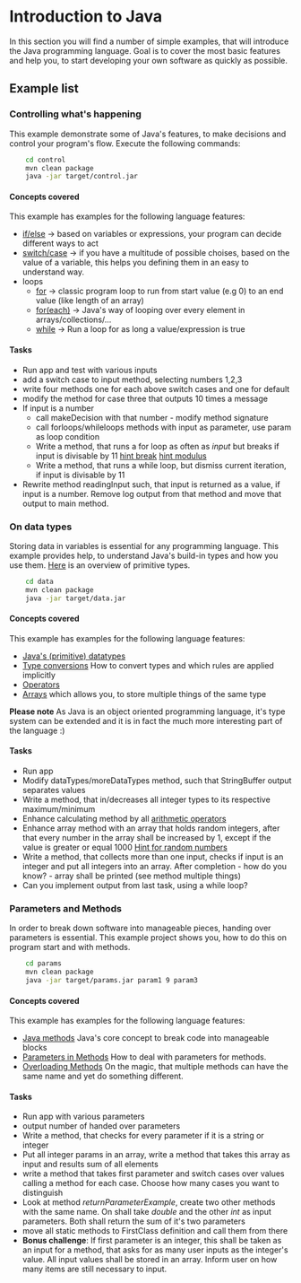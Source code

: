 # Introduction to Java

In this section you will find a number of simple examples, that will introduce the Java programming language. Goal is to cover the most basic features and help you, to start developing your own software as quickly as possible.

## Example list

### Controlling what's happening
This example demonstrate some of Java's features, to make decisions and control your program's flow. Execute the following commands:
```bash
    cd control
    mvn clean package
    java -jar target/control.jar
```

#### Concepts covered
This example has examples for the following language features:
* [if/else](https://www.w3schools.com/java/java_conditions.asp) -> based on variables or expressions, your program can decide different ways to act
* [switch/case](https://www.w3schools.com/java/java_switch.asp) -> if you have a multitude of possible choises, based on the value of a variable, this helps you defining them in an easy to understand way.
* loops
  * [for](https://www.w3schools.com/java/java_for_loop.asp) -> classic program loop to run from start value (e.g 0) to an end value (like length of an array)
  * [for(each)](https://www.w3schools.com/java/java_foreach_loop.asp) -> Java's way of looping over every element in arrays/collections/...
  * [while](https://www.w3schools.com/java/java_while_loop.asp) -> Run a loop for as long a value/expression is true

#### Tasks
 * Run app and test with various inputs
 * add a switch case to input method, selecting numbers 1,2,3
 * write four methods one for each above switch cases and one for default
 * modify the method for case three that outputs 10 times a message
 * If input is a number
    * call makeDecision with that number - modify method signature
    * call forloops/whileloops methods with input as parameter, use param as loop condition
    * Write a method, that runs a for loop as often as _input_ but breaks if input is divisable by 11 [hint break](https://www.w3schools.com/java/java_break.asp) [hint modulus](https://www.w3schools.com/java/java_operators.asp)
    * Write a method, that runs a while loop, but dismiss current iteration, if input is divisable by 11
* Rewrite method readingInput such, that input is returned as a value, if input is a number. Remove log output from that method and move that output to main method.

### On data types
Storing data in variables is essential for any programming language. This example provides help, to understand Java's build-in types and how you use them. [Here](https://www.w3schools.com/java/java_data_types.asp) is an overview of primitive types.
```bash
    cd data
    mvn clean package
    java -jar target/data.jar
```
#### Concepts covered
This example has examples for the following language features:
* [Java's (primitive) datatypes](https://www.w3schools.com/java/java_data_types.asp)
* [Type conversions](https://www.w3schools.com/java/java_type_casting.asp) How to convert types and which rules are applied implicitly
* [Operators](https://www.w3schools.com/java/java_operators.asp) 
* [Arrays](https://www.w3schools.com/java/java_arrays.asp) which allows you, to store multiple things of the same type

__Please note__ As Java is an object oriented programming language, it's type system can be extended and it is in fact the much more interesting part of the language :)

#### Tasks
 * Run app
 * Modify dataTypes/moreDataTypes method, such that StringBuffer output separates values
 * Write a method, that in/decreases all integer types to its respective maximum/minimum
 * Enhance calculating method by all [arithmetic operators](https://www.w3schools.com/java/java_operators.asp)
 * Enhance array method with an array that holds random integers, after that every number in the array shall be increased by 1, except if the value is greater or equal 1000 [Hint for random numbers](https://www.geeksforgeeks.org/generating-random-numbers-in-java/)
 * Write a method, that collects more than one input, checks if input is an integer and put all integers into an array. After completion - how do you know? - array shall be printed (see method multiple things)
 * Can you implement output from last task, using a while loop?

### Parameters and Methods
In order to break down software into manageable pieces, handing over parameters is essential. This example project shows you, how to do this on program start and with methods.
```bash
    cd params
    mvn clean package
    java -jar target/params.jar param1 9 param3
```

#### Concepts covered
This example has examples for the following language features:
* [Java methods](https://www.w3schools.com/java/java_methods.asp) Java's core concept to break code into manageable blocks
* [Parameters in Methods](https://www.w3schools.com/java/java_methods_param.asp) How to deal with parameters for methods.
* [Overloading Methods](https://www.w3schools.com/java/java_methods_overloading.asp) On the magic, that multiple methods can have the same name and yet do something different.

#### Tasks
 * Run app with various parameters
 * output number of handed over parameters
 * Write a method, that checks for every parameter if it is a string or integer
 * Put all integer params in an array, write a method that takes this array as input and results sum of all elements
 * write a method that takes first parameter and switch cases over values calling a method for each case. Choose how many cases you want to distinguish
 * Look at method _returnParameterExample_, create two other methods with the same name. On shall take _double_ and the other _int_ as input parameters. Both shall return the sum of it's two parameters
 * move all static methods to FirstClass definition and call them from there
 * __Bonus challenge__: If first parameter is an integer, this shall be taken as an input for a method, that asks for as many user inputs as the integer's value. All input values shall be stored in an array. Inform user on how many items are still necessary to input.
